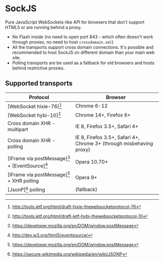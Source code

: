 
SockJS
======

Pure JavaScript WebSockets-like API for browsers that don't support
HTML5 or are running behind a proxy.

 * No Flash inside (no need to open port 843 - which often doesn't
   work through proxies, no need to host `crossdomain.xml`)
 * All the transports support cross domain connections. It's possible
   and recommended to host SockJS on different domain than your main
   web site.
 * Polling transports are be used as a fallback for old browsers and
   hosts behind restrictive proxies.


Supported transports
--------------------

Protocol                                          | Browser
------------------------------------------------- | -------------
[WebSocket hixie-76][^1]                          | Chrome 6-12
[WebSocket hybi-10][^2]                           | Chrome 14+, Firefox 6+
Cross domain XHR - multipart                      | IE 8, Firefox 3.5+, Safari 4+
Cross domain XHR - polling                        | IE 8, Firefox 3.5+, Safari 4+, Chrome 3+ (through misbehaving proxy)
[IFrame via postMessage][^3] + [EventSource][^4]  | Opera 10.70+
[IFrame via postMessage][^3] + XHR polling        | Opera 9+
[JsonP][^5] polling                               | (fallback)

[^1]: http://tools.ietf.org/html/draft-hixie-thewebsocketprotocol-76
[^2]: http://tools.ietf.org/html/draft-ietf-hybi-thewebsocketprotocol-10
[^3]: https://developer.mozilla.org/en/DOM/window.postMessage
[^4]: http://dev.w3.org/html5/eventsource/
[^5]: https://secure.wikimedia.org/wikipedia/en/wiki/JSONP

